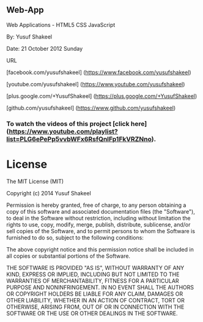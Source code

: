 Web-App
-------

Web Applications - HTML5 CSS JavaScript

By: Yusuf Shakeel

Date: 21 October 2012 Sunday

URL

[facebook.com/yusufshakeel] (https://www.facebook.com/yusufshakeel)

[youtube.com/yusufshakeel] (https://www.youtube.com/yusufshakeel)

[plus.google.com/+YusufShakeel] (https://plus.google.com/+YusufShakeel)

[github.com/yusufshakeel] (https://www.github.com/yusufshakeel)


### To watch the videos of this project [click here] (https://www.youtube.com/playlist?list=PLG6ePePp5vvbWFx6RsfQnlFp1FkVRZNno).


# License

The MIT License (MIT)

Copyright (c) 2014 Yusuf Shakeel

Permission is hereby granted, free of charge, to any person obtaining a copy of
this software and associated documentation files (the "Software"), to deal in
the Software without restriction, including without limitation the rights to
use, copy, modify, merge, publish, distribute, sublicense, and/or sell copies of
the Software, and to permit persons to whom the Software is furnished to do so,
subject to the following conditions:

The above copyright notice and this permission notice shall be included in all
copies or substantial portions of the Software.

THE SOFTWARE IS PROVIDED "AS IS", WITHOUT WARRANTY OF ANY KIND, EXPRESS OR
IMPLIED, INCLUDING BUT NOT LIMITED TO THE WARRANTIES OF MERCHANTABILITY, FITNESS
FOR A PARTICULAR PURPOSE AND NONINFRINGEMENT. IN NO EVENT SHALL THE AUTHORS OR
COPYRIGHT HOLDERS BE LIABLE FOR ANY CLAIM, DAMAGES OR OTHER LIABILITY, WHETHER
IN AN ACTION OF CONTRACT, TORT OR OTHERWISE, ARISING FROM, OUT OF OR IN
CONNECTION WITH THE SOFTWARE OR THE USE OR OTHER DEALINGS IN THE SOFTWARE.

